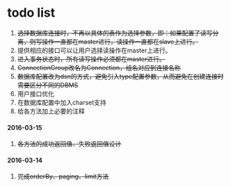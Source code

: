 # todo list

1. ~~选择数据库连接时，不再以具体的表作为选择参数，即：如果配置了读写分离，则写操作一直都在master进行，读操作一直都在slave上进行。~~
2. 提供相应的接口可以让用户选择读操作在master上进行。
3. ~~进入事务状态时，所有读写操作必须都在master进行。~~
4. ~~ConnectionGroup改名为Connection，组名对应到连接名称~~
5. ~~数据库配置改为dsn的方式，避免引入type配置参数，从而避免在创建连接时需要区分不同的DBMS~~
6. 用户接口优化
7. 在数据库配置中加入charset支持
8. 给各方法加上必要的注释

#### 2016-03-15

1. ~~各方法的成功返回值、失败返回值设计~~

#### 2016-03-14

1. ~~完成orderBy、paging、limit方法~~